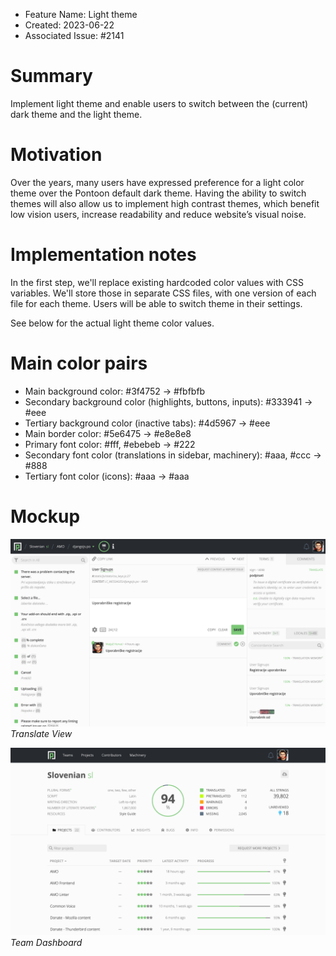 - Feature Name: Light theme
- Created: 2023-06-22
- Associated Issue: #2141

# Summary

Implement light theme and enable users to switch between the (current) dark theme and the light theme.

# Motivation

Over the years, many users have expressed preference for a light color theme over the Pontoon default dark theme. Having the ability to switch themes will also allow us to implement high contrast themes, which benefit low vision users, increase readability and reduce website’s visual noise.

# Implementation notes

In the first step, we'll replace existing hardcoded color values with CSS variables. We'll store those in separate CSS files, with one version of each file for each theme. Users will be able to switch theme in their settings.

See below for the actual light theme color values.

# Main color pairs

* Main background color: #3f4752 -> #fbfbfb
* Secondary background color (highlights, buttons, inputs): #333941 -> #eee
* Tertiary background color (inactive tabs): #4d5967 -> #eee
* Main border color: #5e6475 -> #e8e8e8
* Primary font color: #fff, #ebebeb -> #222
* Secondary font color (translations in sidebar, machinery): #aaa, #ccc -> #888
* Tertiary font color (icons): #aaa -> #aaa

# Mockup

![](0113/translate.png)
*Translate View*

![](0113/dashboard.png)
*Team Dashboard*
